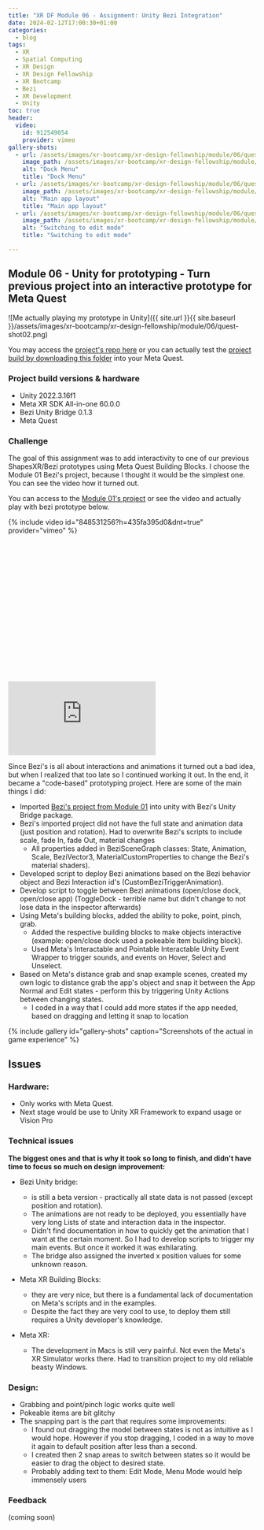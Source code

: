 ```yaml
---
title: "XR DF Module 06 - Assignment: Unity Bezi Integration"
date: 2024-02-12T17:00:30+01:00
categories:
  - blog
tags:
  - XR
  - Spatial Computing
  - XR Design
  - XR Design Fellowship
  - XR Bootcamp
  - Bezi
  - XR Development
  - Unity
toc: true
header:
  video:
    id: 912549054
    provider: vimeo 
gallery-shots:
  - url: /assets/images/xr-bootcamp/xr-design-fellowship/module/06/quest-shot01.png
    image_path: /assets/images/xr-bootcamp/xr-design-fellowship/module/06/quest-shot01.png
    alt: "Dock Menu"
    title: "Dock Menu"
  - url: /assets/images/xr-bootcamp/xr-design-fellowship/module/06/quest-shot02.png
    image_path: /assets/images/xr-bootcamp/xr-design-fellowship/module/06/quest-shot02.png
    alt: "Main app layout"
    title: "Main app layout"
  - url: /assets/images/xr-bootcamp/xr-design-fellowship/module/06/quest-shot03.png
    image_path: /assets/images/xr-bootcamp/xr-design-fellowship/module/06/quest-shot03.png
    alt: "Switching to edit mode"
    title: "Switching to edit mode"

---
```


## Module 06 - Unity for prototyping - Turn previous project into an interactive prototype for Meta Quest

![Me actually playing my prototype in Unity]({{ site.url }}{{ site.baseurl }}/assets/images/xr-bootcamp/xr-design-fellowship/module/06/quest-shot02.png)

You may access the [project's repo here](https://github.com/tiagomms/xrdf-module06-bezishapes-unityIntegration) or you can actually test the [project build by downloading this folder](https://drive.google.com/drive/folders/1GCG6kFadY4lRinV87lTmMSwp0Y0RXqgC?usp=sharing) into your Meta Quest. 

### Project build versions & hardware
- Unity 2022.3.16f1
- Meta XR SDK All-in-one 60.0.0
- Bezi Unity Bridge 0.1.3
- Meta Quest

### Challenge

The goal of this assignment was to add interactivity to one of our previous ShapesXR/Bezi prototypes using Meta Quest Building Blocks. 
I choose the Module 01 Bezi's project, because I thought it would be the simplest one. You can see the video how it turned out.

You can access to the [Module 01's project](../xr-design-fellowship-module-01-post-assignment/) or see the video and actually play with bezi prototype below.

{% include video id="848531256?h=435fa395d0&dnt=true" provider="vimeo" %}

<div class="responsive-video-container">
  <div class="fluid-width-video-wrapper" style="padding-top: 56.25%;">
    <iframe src="https://bezel.it/x29xt3" frameborder="0" webkitAllowFullScreen mozallowfullscreen allowFullScreen></iframe>
  </div>
</div>


Since Bezi's is all about interactions and animations it turned out a bad idea, but when I realized that too late so I continued working it out. 
In the end, it became a "code-based" prototyping project. Here are some of the main things I did:

- Imported [Bezi's project from Module 01](../xr-design-fellowship-module-01-post-assignment/) into unity with Bezi's Unity Bridge package.
- Bezi's imported project did not have the full state and animation data (just position and rotation). Had to overwrite Bezi's scripts to include scale, fade In, fade Out, material changes
  - All properties added in BeziSceneGraph classes: State, Animation, Scale, BeziVector3, MaterialCustomProperties to change the Bezi's material shaders).
- Developed script to deploy Bezi animations based on the Bezi behavior object and Bezi Interaction id's (CustomBeziTriggerAnimation).
- Develop script to toggle between Bezi animations (open/close dock, open/close app) (ToggleDock - terrible name but didn't change to not lose data in the inspector afterwards)
- Using Meta's building blocks, added the ability to poke, point, pinch, grab. 
  - Added the respective building blocks to make objects interactive (example: open/close dock used a pokeable item building block).
  - Used Meta's Interactable and Pointable Interactable Unity Event Wrapper to trigger sounds, and events on Hover, Select and Unselect.
- Based on Meta's distance grab and snap example scenes, created my own logic to distance grab the app's object and snap it between the App Normal and Edit states - perform this by triggering Unity Actions between changing states.
  - I coded in a way that I could add more states if the app needed, based on dragging and letting it snap to location

{% include gallery id="gallery-shots" caption="Screenshots of the actual in game experience" %}

## Issues
### Hardware:
- Only works with Meta Quest. 
- Next stage would be use to Unity XR Framework to expand usage or Vision Pro

### Technical issues 

**The biggest ones and that is why it took so long to finish, and didn't have time to focus so much on design improvement:**
- Bezi Unity bridge: 
  - is still a beta version - practically all state data is not passed (except position and rotation).
  - The animations are not ready to be deployed, you essentially have very long Lists of state and interaction data in the inspector.
  - Didn't find documentation in how to quickly get the animation that I want at the certain moment. So I had to develop scripts to trigger my main events. But once it worked it was exhilarating.
  - The bridge also assigned the inverted x position values for some unknown reason. 

- Meta XR Building Blocks:
  - they are very nice, but there is a fundamental lack of documentation on Meta's scripts and in the examples. 
  - Despite the fact they are very cool to use, to deploy them still requires a Unity developer's knowledge. 

- Meta XR: 
  - The development in Macs is still very painful. Not even the Meta's XR Simulator works there. Had to transition project to my old reliable beasty Windows.

### Design:
- Grabbing and point/pinch logic works quite well
- Pokeable items are bit glitchy
- The snapping part is the part that requires some improvements: 
  - I found out dragging the model between states is not as intuitive as I would hope. However if you stop dragging, I coded in a way to move it again to default position after less than a second.
  - I created then 2 snap areas to switch between states so it would be easier to drag the object to desired state. 
  - Probably adding text to them: Edit Mode, Menu Mode would help immensely users

### Feedback

(coming soon)


